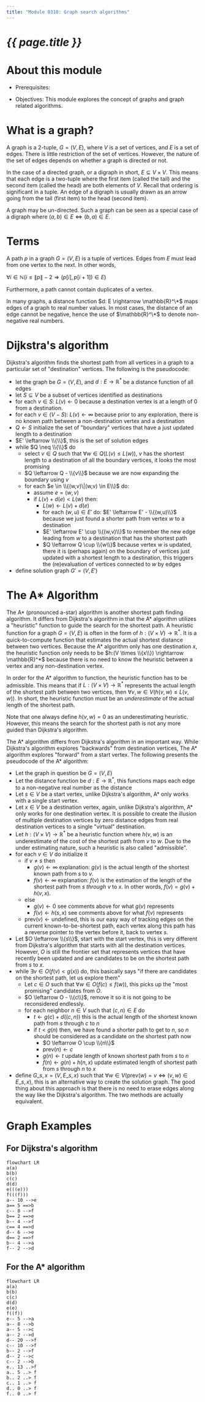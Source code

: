 ```yaml
---
title: "Module 0310: Graph search algorithms"
---
```


# _{{ page.title }}_

# About this module

-   Prerequisites:

-   Objectives: This module explores the concept of graphs and graph
    related algorithms.

# What is a graph?

A graph is a 2-tuple, $G=(V,E)$, where $V$ is a set of vertices, and $E$
is a set of edges. There is little restriction of the set of vertices.
However, the nature of the set of edges depends on whether a graph is
directed or not.

In the case of a directed graph, or a digraph in short,
$E\subseteq V \times V$. This means that each edge is a two-tuple where
the first item (called the tail) and the second item (called the head)
are both elements of $V$. Recall that ordering is significant in a
tuple. An edge of a digraph is usually drawn as an arrow going from the
tail (first item) to the head (second item).

A graph may be un-directed. Such a graph can be seen as a special case
of a digraph where $(a,b)\in E \Leftrightarrow (b,a) \in E$.

# Terms

A path $p$ in a graph $G=(V,E)$ is a tuple of vertices. Edges from $E$
must lead from one vertex to the next. In other words,

$\forall i \in \mathbb{N}(i \le \|p\|-2 \Rightarrow (p[i],p[i+1]) \in E)$

Furthermore, a path cannot contain duplicates of a vertex.

In many graphs, a distance function $d: E \rightarrow \mathbb{R}^\*$ maps
edges of a graph to real number values. In most cases, the distance of
an edge cannot be negative, hence the use of $\mathbb{R}^\*$ to denote
non-negative real numbers.

# Dijkstra's algorithm

Dijkstra's algorithm finds the shortest path from all vertices in a
graph to a particular set of "destination" vertices. The following is
the pseudocode:

-   let the graph be $G=(V,E)$, and $d:E \rightarrow \mathbb{R}^*$ be a
    distance function of all edges
-   let $S \subseteq V$ be a subset of vertices identified as
    destinations
-   for each $v \in S$: $L(v) \leftarrow 0$ because a destination vertex
    is at a length of 0 from a destination.
-   for each $v \in (V-S)$: $L(v) \leftarrow \infty$ because prior to
    any exploration, there is no known path between a non-destination
    vertex and a destination
-   $Q \leftarrow S$ initialize the set of "boundary" vertices that have
    a just updated length to a destination
-   $E' \leftarrow \\{\\}$, this is the set of solution edges
-   while $Q \neq \\{\\}$ do
    -   select $v \in Q$ such that $\forall w \in Q(L(v) \le L(w))$, $v$
        has the shortest length to a destination of all the boundary
        vertices, it looks the most promising
    -   $Q \leftarrow Q - \\{v\\}$ because we are now expanding the
        boundary using $v$
    -   for each $e \in \\{(w,v)\|(w,v) \in E\\}$ do:
        -   assume $e = (w,v)$
        -   if $L(v)+d(e) < L(w)$ then:
            -   $L(w) \leftarrow L(v)+d(e)$
            -   for each $(w,u) \in E'$ do:
                $E' \leftarrow E' - \\{(w,u)\\}$ because we just found a
                shorter path from vertex $w$ to a destination
            -   $E' \leftarrow E' \cup \\{(w,v)\\}$ to remember the new
                edge leading from $w$ to a destination that has the
                shortest path
            -   $Q \leftarrow Q \cup \\{w\\}$ because vertex $w$ is
                updated, there it is (perhaps again) on the boundary of
                vertices just updated with a shortest length to a
                destination, this triggers the (re)evaluation of
                vertices connected to $w$ by edges
-   define solution graph $G' = (V, E')$

# The A\* Algorithm

The A\* (pronounced a-star) algorithm is another shortest path finding
algorithm. It differs from Dijkstra's algorithm in that the A\*
algorithm utilizes a "heuristic" function to guide the search for the
shortest path. A heuristic function for a graph $G=(V,E)$ is often in
the form of $h:(V\times V)\rightarrow
  \mathbb{R}^*$. It is a quick-to-compute function that estimates the
actual shortest distance between two vertices. Because the A\* algorithm
only has one destination $x$, the heuristic function only needs to be
$h:(V \times \\{x\\}) \rightarrow \mathbb{R}^*$ because there is no need
to know the heuristic between a vertex and any non-destination vertex.

In order for the A\* algorithm to function, the heuristic function has
to be admissible. This means that if
$L:(V \times V)\rightarrow \mathbb{R}^*$ represents the actual length of
the shortest path between two vertices, then
$\forall v,w\in V(h(v,w) \leq L(v,w))$. In short, the heuristic function
must be an *underestimate* of the actual length of the shortest path.

Note that one always define $h(v,w)=0$ as an underestimating heuristic.
However, this means the search for the shortest path is not any more
guided than Dijkstra's algorithm.

The A\* algorithm differs from Dijkstra's algorithm in an important way.
While Dijkstra's algorithm explores "backwards" from destination
vertices, The A\* algorithm explores "forward" from a start vertex. The
following presents the pseudocode of the A\* algorithm:

-   Let the graph in question be $G=(V,E)$
-   Let the distance function be $d:E \rightarrow \mathbb{R}^*$, this
    functions maps each edge to a non-negative real number as the
    distance
-   Let $s \in V$ be a start vertex, unlike Dijkstra's algorithm, A\*
    only works with a single start vertex.
-   Let $x \in V$ be a destination vertex, again, unlike Dijkstra's
    algorithm, A\* only works for one destination vertex. It is possible
    to create the illusion of multiple destination vertices by zero
    distance edges from real destination vertices to a single "virtual"
    destination.
-   Let $h:(V \times V) \rightarrow \mathbb{R}^*$ be a heuristic
    function where $h(v,w)$ is an underestimate of the cost of the
    shortest path from $v$ to $w$. Due to the under estimating nature,
    such a heuristic is also called "admissible".
-   for each $v \in V$ do initialize it
    -   if $v \neq s$ then
        -   $g(v) \leftarrow \infty$ explanation: $g(v)$ is the actual
            length of the shortest known path from $s$ to $v$.
        -   $f(v) \leftarrow \infty$ explanation: $f(v)$ is the
            estimation of the length of the shortest path from $s$
            *through* $v$ to $x$. In other words, $f(v)=g(v)+h(v,x)$.
    -   else
        -   $g(v) \leftarrow 0$ see comments above for what $g(v)$
            represents
        -   $f(v) \leftarrow h(s,x)$ see comments above for what $f(v)$
            represents
    -   $\mathrm{prev}(v) \leftarrow \mathrm{undefined}$, this is our
        easy way of tracking edges on the current known-to-be-shortest
        path, each vertex along this path has a reverse pointer to the
        vertex before it, back to vertex $s$.
-   Let $O \leftarrow \\{s\\}$, start with the start vertex, this is very
    different from Dijkstra's algorithm that starts with all the
    destination vertices. However, $O$ is still the frontier set that
    represents vertices that have recently been updated and are
    candidates to be on the shortest path from $s$ to $x$.
-   while $\exists v \in O(f(v) < g(x))$ do, this basically says "if
    there are candidates on the shortest path, let us explore them"
    -   Let $c \in O$ such that $\forall w \in O(f(c) \le f(w))$, this
        picks up the "most promising" candidates from $O$.
    -   $O \leftarrow O - \\{c\\}$, remove it so it is not going to be
        reconsidered endlessly.
    -   for each neighbor $n \in V$ such that $(c, n) \in E$ do
        -   $t \leftarrow g(c)+d((c,n))$ this is the actual length of
            the shortest known path from $s$ through $c$ to $n$
        -   if $t < g(n)$ then, we have found a shorter path to get to
            $n$, so $n$ should be considered as a candidate on the
            shortest path now
            -   $O \leftarrow O \cup \\{n\\}$
            -   $\mathrm{prev}(n) \leftarrow c$
            -   $g(n) \leftarrow t$ update length of known shortest path
                from $s$ to $n$
            -   $f(n) \leftarrow g(n)+h(n,x)$ update estimated length of
                shortest path from $s$ through $n$ to $x$
-   define $G\_{s,x}=(V,E\_{s,x})$ such that
    $\forall w \in V(\mathrm{prev}(w)=v \Leftrightarrow (v,w) \in E\_{s,x})$,
    this is an alternative way to create the solution graph. The good
    thing about this approach is that there is no need to erase edges
    along the way like the Dijkstra's algorithm. The two methods are
    actually equivalent.

# Graph Examples

## For Dijkstra's algorithm
```mermaid
flowchart LR
a(a)
b(b)
c(c)
d(d)
e(((e)))
f(((f)))
a-- 10 -->e
a== 5 ==>b
c-- 8 -->f
b== 2 ==>e
b-- 4 -->f
c== 4 ==>d
d-- 6 -->e
d== 2 ==>f
b-- 4 -->a
f-- 2 -->d
```

## For the A* algorithm

```mermaid
flowchart LR
a(a)
b(b)
c(c)
d(d)
e(e)
f((f))
e-- 5 -->a
a-- 8 -->b
a-- 5 -->c
a-- 2 -->d
d-- 20 -->f
c-- 10 -->f
b-- 2 -->f
d-- 2 -->c
c-- 2 -->b
e.. 13 ..>f
a.. 5 ..> f
b.. 2 ..> f
c.. 1 ..> f
d.. 0 ..> f
f.. 0 ..> f
```
